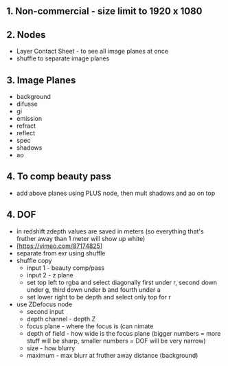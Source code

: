 ## 1. Non-commercial - size limit to 1920 x 1080
## 2. Nodes
- Layer Contact Sheet - to see all image planes at once
- shuffle to separate image planes
## 3. Image Planes
- background
- difusse
- gi
- emission
- refract
- reflect
- spec
- shadows
- ao
## 4. To comp beauty pass
- add above planes using PLUS node, then mult shadows and ao on top
## 4. DOF 
- in redshift zdepth values are saved in meters (so everything that's fruther away than 1 meter will show up white)
- [https://vimeo.com/87174825]
- separate from exr using shuffle
- shuffle copy 
  - input 1 - beauty comp/pass
  - input 2 - z plane
  - set top left to rgba and select diagonally first under r, second down under g, third down under b and fourth under a
  - set lower right to be depth and select only top for r
- use ZDefocus node
  - second input
  - depth channel - depth.Z
  - focus plane - where the focus is (can nimate
  - depth of field - how wide is the focus plane (bigger numbers = more stuff will be sharp, smaller numbers = DOF will be very narrow)
  - size - how blurry
  - maximum - max blurr at fruther away distance (background)
 


